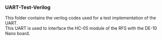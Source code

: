 ### UART-Test-Verilog

This folder contains the verilog codes used for a test implementation of the UART.<br>
This UART is used to interface the HC-05 module of the RFS with the DE-10 Nano board.
